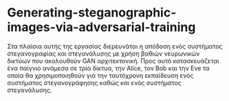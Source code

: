 # Generating-steganographic-images-via-adversarial-training

Στα πλαίσια αυτής της εργασίας διερευνάται η απόδοση ενός συστήματος στεγανογραφίας και στεγανάλυσης με χρήση βαθιών νευρωνικών δικτύων που ακολουθούν GAN αρχιτεκτονική. Προς αυτό κατασκευάζεται ένα παίγνιο ανάμεσα σε τρία δίκτυα, την Alice, τον Bob και την Eve τα οποία θα χρησιμοποιηθούν για την ταυτόχρονη εκπαίδευση ενός συστήματος στεγανογράφησης καθώς και ενός συστήματος στεγανάλυσης.
